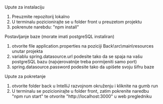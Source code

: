 Upute za instalaciju
1. Preuzmite repozitorij lokalno
2. U terminalu pozicionirajte se u folder front u preuzetom projektu
3. pokrenute narebdu: "npm install"

Postavljanje baze (morate imati postgreSQL instaliran)
1. otvorite file application.properties na poziciji Back\src\main\resources unutar projekta
2. variablu spring.datasource.url podesite tako da se spaja na vašu postgreSQL bazu (najvjerovatnije treba pormijeniti samo port)
3. spring.datasource.password podesite tako da upišete svoju šifru baze

Upute za pokretanje
1. otvorite folder back u IntelliJ razvojnom okruženju i kliknite na gumb run
2. U terminalu se pozicionirajte u folder front, zatim pokrenite naredbu "npm run start" te otvorite "http://localhost:3000" u web pregledniku 

